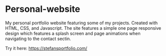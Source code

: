 # Personal-website
 
My personal portfolio website featuring some of my projects. Created with HTML, CSS, and Javascript. The site features a simple one page responsive design which features a splash screen and page animations when navigating to the contact sectin.

Try it here: https://stefansportfolio.com/
